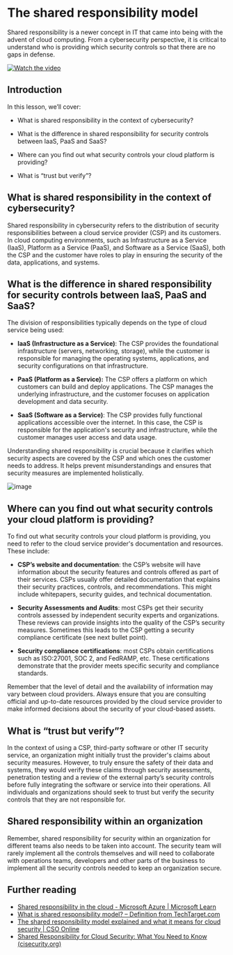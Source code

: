# The shared responsibility model

Shared responsibility is a newer concept in IT that came into being with the advent of cloud computing. From a cybersecurity perspective, it is critical to understand who is providing which security controls so that there are no gaps in defense.

[![Watch the video](images/1-6_placeholder.png)](https://learn-video.azurefd.net/vod/player?id=20bf114b-e90d-428e-ae62-81aa9e9a7175)

## Introduction

In this lesson, we’ll cover:

- What is shared responsibility in the context of cybersecurity?

- What is the difference in shared responsibility for security controls
  between IaaS, PaaS and SaaS?

* Where can you find out what security controls your cloud platform is
  providing?

- What is “trust but verify”?

## What is shared responsibility in the context of cybersecurity?

Shared responsibility in cybersecurity refers to the distribution of security responsibilities between a cloud service provider (CSP) and its customers. In cloud computing environments, such as Infrastructure as a Service (IaaS), Platform as a Service (PaaS), and Software as a Service (SaaS), both the CSP and the customer have roles to play in ensuring the security of the data, applications, and systems.

## What is the difference in shared responsibility for security controls between IaaS, PaaS and SaaS?

The division of responsibilities typically depends on the type of cloud service being used:

- **IaaS (Infrastructure as a Service)**: The CSP provides the foundational infrastructure (servers, networking, storage), while the customer is responsible for managing the operating systems, applications, and security configurations on that infrastructure.

- **PaaS (Platform as a Service):** The CSP offers a platform on which customers can build and deploy applications. The CSP manages the underlying infrastructure, and the customer focuses on application development and data security.

* **SaaS (Software as a Service)**: The CSP provides fully functional applications accessible over the internet. In this case, the CSP is responsible for the application's security and infrastructure, while the customer manages user access and data usage.

Understanding shared responsibility is crucial because it clarifies which security aspects are covered by the CSP and which ones the customer needs to address. It helps prevent misunderstandings and ensures that security measures are implemented holistically.

![image](https://github.com/microsoft/Security-101/assets/139931591/7229a633-ec03-44d3-aa74-6c9810f5c47b)

## Where can you find out what security controls your cloud platform is providing?

To find out what security controls your cloud platform is providing, you need to refer to the cloud service provider's documentation and resources. These include:

- **CSP’s website and documentation**: the CSP’s website will have information about the security features and controls offered as part of their services. CSPs usually offer detailed documentation that explains their security practices, controls, and recommendations. This might include whitepapers, security guides, and technical documentation.

- **Security Assessments and Audits**: most CSPs get their security controls assessed by independent security experts and organizations. These reviews can provide insights into the quality of the CSP’s security measures. Sometimes this leads to the CSP getting a security compliance certificate (see next bullet point).
- **Security compliance certifications**: most CSPs obtain certifications such as ISO:27001, SOC 2, and FedRAMP, etc. These certifications demonstrate that the provider meets specific security and compliance standards.

Remember that the level of detail and the availability of information may vary between cloud providers. Always ensure that you are consulting official and up-to-date resources provided by the cloud service provider to make informed decisions about the security of your cloud-based assets.

## What is “trust but verify”?

In the context of using a CSP, third-party software or other IT security service, an organization might initially trust the provider's claims about security measures. However, to truly ensure the safety of their data and systems, they would verify these claims through security assessments, penetration testing and a review of the external party’s security controls before fully integrating the software or service into their operations. All individuals and organizations should seek to trust but verify the security controls that they are not responsible for.

## Shared responsibility within an organization

Remember, shared responsibility for security within an organization for different teams also needs to be taken into account. The security team will rarely implement all the controls themselves and will need to collaborate with operations teams, developers and other parts of the business to implement all the security controls needed to keep an organization secure.

## Further reading

- <a href="https://learn.microsoft.com/azure/security/fundamentals/shared-responsibility?WT.mc_id=academic-96948-sayoung" target="_blank">Shared responsibility in the cloud - Microsoft Azure | Microsoft Learn</a>
- <a href="https://www.techtarget.com/searchcloudcomputing/definition/shared-responsibility-model" target="_blank">What is shared responsibility model? – Definition from TechTarget.com</a>
- <a href="https://www.csoonline.com/article/570779/the-shared-responsibility-model-explained-and-what-it-means-for-cloud-security.html" target="_blank">The shared responsibility model explained and what it means for cloud security | CSO Online</a>
- <a href="https://www.cisecurity.org/insights/blog/shared-responsibility-cloud-security-what-you-need-to-know" target="_blank">Shared Responsibility for Cloud Security: What You Need to Know (cisecurity.org)</a>
